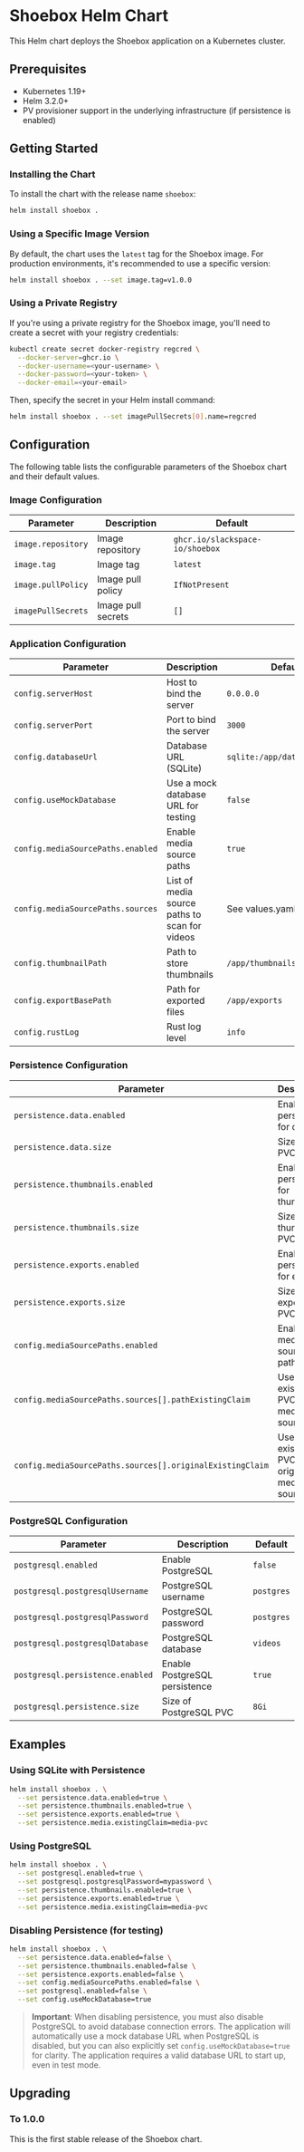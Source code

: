 # Shoebox Helm Chart

This Helm chart deploys the Shoebox application on a Kubernetes cluster.

## Prerequisites

- Kubernetes 1.19+
- Helm 3.2.0+
- PV provisioner support in the underlying infrastructure (if persistence is enabled)

## Getting Started

### Installing the Chart

To install the chart with the release name `shoebox`:

```bash
helm install shoebox .
```

### Using a Specific Image Version

By default, the chart uses the `latest` tag for the Shoebox image. For production environments, it's recommended to use a specific version:

```bash
helm install shoebox . --set image.tag=v1.0.0
```

### Using a Private Registry

If you're using a private registry for the Shoebox image, you'll need to create a secret with your registry credentials:

```bash
kubectl create secret docker-registry regcred \
  --docker-server=ghcr.io \
  --docker-username=<your-username> \
  --docker-password=<your-token> \
  --docker-email=<your-email>
```

Then, specify the secret in your Helm install command:

```bash
helm install shoebox . --set imagePullSecrets[0].name=regcred
```

## Configuration

The following table lists the configurable parameters of the Shoebox chart and their default values.

### Image Configuration

| Parameter | Description | Default |
|-----------|-------------|---------|
| `image.repository` | Image repository | `ghcr.io/slackspace-io/shoebox` |
| `image.tag` | Image tag | `latest` |
| `image.pullPolicy` | Image pull policy | `IfNotPresent` |
| `imagePullSecrets` | Image pull secrets | `[]` |

### Application Configuration

| Parameter | Description | Default |
|-----------|-------------|---------|
| `config.serverHost` | Host to bind the server | `0.0.0.0` |
| `config.serverPort` | Port to bind the server | `3000` |
| `config.databaseUrl` | Database URL (SQLite) | `sqlite:/app/data/videos.db` |
| `config.useMockDatabase` | Use a mock database URL for testing | `false` |
| `config.mediaSourcePaths.enabled` | Enable media source paths | `true` |
| `config.mediaSourcePaths.sources` | List of media source paths to scan for videos | See values.yaml |
| `config.thumbnailPath` | Path to store thumbnails | `/app/thumbnails` |
| `config.exportBasePath` | Path for exported files | `/app/exports` |
| `config.rustLog` | Rust log level | `info` |

### Persistence Configuration

| Parameter | Description | Default |
|-----------|-------------|---------|
| `persistence.data.enabled` | Enable persistence for data | `true` |
| `persistence.data.size` | Size of data PVC | `1Gi` |
| `persistence.thumbnails.enabled` | Enable persistence for thumbnails | `true` |
| `persistence.thumbnails.size` | Size of thumbnails PVC | `5Gi` |
| `persistence.exports.enabled` | Enable persistence for exports | `true` |
| `persistence.exports.size` | Size of exports PVC | `10Gi` |
| `config.mediaSourcePaths.enabled` | Enable media source paths | `true` |
| `config.mediaSourcePaths.sources[].pathExistingClaim` | Use existing PVC for media source path | `""` |
| `config.mediaSourcePaths.sources[].originalExistingClaim` | Use existing PVC for original media source path | `""` |

### PostgreSQL Configuration

| Parameter | Description | Default |
|-----------|-------------|---------|
| `postgresql.enabled` | Enable PostgreSQL | `false` |
| `postgresql.postgresqlUsername` | PostgreSQL username | `postgres` |
| `postgresql.postgresqlPassword` | PostgreSQL password | `postgres` |
| `postgresql.postgresqlDatabase` | PostgreSQL database | `videos` |
| `postgresql.persistence.enabled` | Enable PostgreSQL persistence | `true` |
| `postgresql.persistence.size` | Size of PostgreSQL PVC | `8Gi` |

## Examples

### Using SQLite with Persistence

```bash
helm install shoebox . \
  --set persistence.data.enabled=true \
  --set persistence.thumbnails.enabled=true \
  --set persistence.exports.enabled=true \
  --set persistence.media.existingClaim=media-pvc
```

### Using PostgreSQL

```bash
helm install shoebox . \
  --set postgresql.enabled=true \
  --set postgresql.postgresqlPassword=mypassword \
  --set persistence.thumbnails.enabled=true \
  --set persistence.exports.enabled=true \
  --set persistence.media.existingClaim=media-pvc
```

### Disabling Persistence (for testing)

```bash
helm install shoebox . \
  --set persistence.data.enabled=false \
  --set persistence.thumbnails.enabled=false \
  --set persistence.exports.enabled=false \
  --set config.mediaSourcePaths.enabled=false \
  --set postgresql.enabled=false \
  --set config.useMockDatabase=true
```

> **Important**: When disabling persistence, you must also disable PostgreSQL to avoid database connection errors. The application will automatically use a mock database URL when PostgreSQL is disabled, but you can also explicitly set `config.useMockDatabase=true` for clarity. The application requires a valid database URL to start up, even in test mode.

## Upgrading

### To 1.0.0

This is the first stable release of the Shoebox chart.
